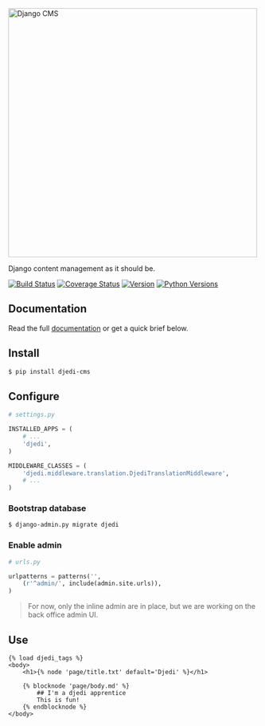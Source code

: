 <img alt="Django CMS" src="https://rawgit.com/5monkeys/djedi-cms/master/docs/_static/djedi-landscape.svg" style="width: 500px"/>

Django content management as it should be.

[![Build Status](https://travis-ci.org/5monkeys/djedi-cms.svg?branch=master)](https://travis-ci.org/5monkeys/djedi-cms)
[![Coverage Status](https://coveralls.io/repos/5monkeys/djedi-cms/badge.svg?branch=master&service=github)](https://coveralls.io/github/5monkeys/djedi-cms?branch=master)
[![Version](https://img.shields.io/pypi/v/djedi-cms.svg)](https://pypi.python.org/pypi/djedi-cms/)
[![Python Versions](https://img.shields.io/pypi/pyversions/djedi-cms.svg)](https://pypi.python.org/pypi/djedi-cms/)


## Documentation

Read the full [documentation][docs] or get a quick brief below.


## Install

```sh
$ pip install djedi-cms
```

## Configure

```python
# settings.py

INSTALLED_APPS = (
    # ...
    'djedi',
)

MIDDLEWARE_CLASSES = (
    'djedi.middleware.translation.DjediTranslationMiddleware',
    # ...
)
```

### Bootstrap database

```sh
$ django-admin.py migrate djedi
```

### Enable admin

```python
# urls.py

urlpatterns = patterns('',
    (r'^admin/', include(admin.site.urls)),
)
```

> For now, only the inline admin are in place, but we are working on the back office admin UI.


## Use

```django
{% load djedi_tags %}
<body>
    <h1>{% node 'page/title.txt' default='Djedi' %}</h1>

    {% blocknode 'page/body.md' %}
        ## I'm a djedi apprentice
        This is fun!
    {% endblocknode %}
</body>
```

[docs]: http://5monkeys.github.io/djedi-cms/
[content-io]: https://github.com/5monkeys/content-io/
